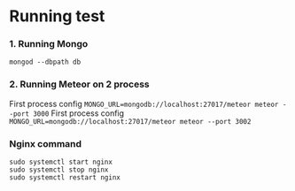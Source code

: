 # Running test
### 1. Running Mongo
```
mongod --dbpath db
```
### 2. Running Meteor on 2 process
First process config `MONGO_URL=mongodb://localhost:27017/meteor meteor --port 3000`
First process config `MONGO_URL=mongodb://localhost:27017/meteor meteor --port 3002`

### Nginx command
```
sudo systemctl start nginx
sudo systemctl stop nginx
sudo systemctl restart nginx
```